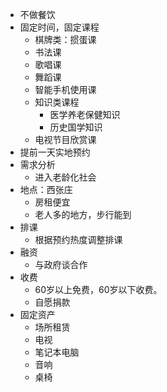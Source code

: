 - 不做餐饮
- 固定时间，固定课程
  - 棋牌类：掼蛋课
  - 书法课
  - 歌唱课
  - 舞蹈课
  - 智能手机使用课
  - 知识类课程
    - 医学养老保健知识
    - 历史国学知识
  - 电视节目欣赏课
- 提前一天实地预约
- 需求分析
  - 进入老龄化社会
- 地点：西张庄
  - 房租便宜
  - 老人多的地方，步行能到
- 排课
  - 根据预约热度调整排课
- 融资
  - 与政府谈合作
- 收费
  - 60岁以上免费，60岁以下收费。
  - 自愿捐款
- 固定资产
  - 场所租赁
  - 电视
  - 笔记本电脑
  - 音响
  - 桌椅